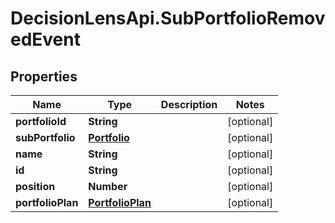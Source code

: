 # DecisionLensApi.SubPortfolioRemovedEvent

## Properties
Name | Type | Description | Notes
------------ | ------------- | ------------- | -------------
**portfolioId** | **String** |  | [optional] 
**subPortfolio** | [**Portfolio**](Portfolio.md) |  | [optional] 
**name** | **String** |  | [optional] 
**id** | **String** |  | [optional] 
**position** | **Number** |  | [optional] 
**portfolioPlan** | [**PortfolioPlan**](PortfolioPlan.md) |  | [optional] 


